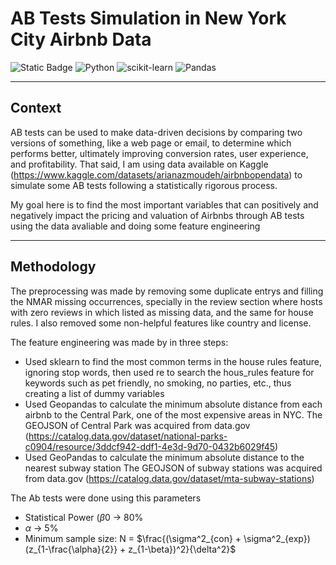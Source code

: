 # **AB Tests Simulation in New York City Airbnb Data**

![Static Badge](https://img.shields.io/badge/In_Progress-Purple?style=flat)
![Python](https://img.shields.io/badge/python-3670A0?style=for-the-badge&logo=python&logoColor=ffdd54)
![scikit-learn](https://img.shields.io/badge/scikit--learn-%23F7931E.svg?style=for-the-badge&logo=scikit-learn&logoColor=white)
![Pandas](https://img.shields.io/badge/pandas-%23150458.svg?style=for-the-badge&logo=pandas&logoColor=white)

---

## Context
AB tests can be used to make data-driven decisions by comparing two versions of something, like a web page or email, to determine which performs better, ultimately improving conversion rates, user experience, and profitability. That said, I am using data available on Kaggle (https://www.kaggle.com/datasets/arianazmoudeh/airbnbopendata) to simulate some AB tests following a statistically rigorous process. 

My goal here is to find the most important variables that can positively and negatively impact the pricing and valuation of Airbnbs through AB tests using the data avaliable and doing some feature engineering

---  

## Methodology
The preprocessing was made by removing some duplicate entrys and filling the NMAR missing occurrences, specially in the review section where hosts with zero reviews in which listed as missing data, and the same for house rules. I also removed some non-helpful features like country and license.

The feature engineering was made by in three steps:
- Used sklearn to find the most common terms in the house rules feature, ignoring stop words, then used re to search the hous_rules feature for keywords such as pet friendly, no smoking, no parties, etc., thus creating a list of dummy variables
- Used Geopandas to calculate the minimum absolute distance from each airbnb to the Central Park, one of the most expensive areas in NYC. The GEOJSON of Central Park was acquired from data.gov (https://catalog.data.gov/dataset/national-parks-c0904/resource/3ddcf942-ddf1-4e3d-9d70-0432b6029f45)
- Used GeoPandas to calculate the minimum absolute distance to the nearest subway station The GEOJSON of subway stations was acquired from data.gov (https://catalog.data.gov/dataset/mta-subway-stations)

The Ab tests were done using this parameters 
- Statistical Power ($\beta$0 -> 80%
- $\alpha$ -> 5%
- Minimum sample size: N = $\frac{(\sigma^2_{con} + \sigma^2_{exp})(z_{1-\frac{\alpha}{2}} + z_{1-\beta})^2}{\delta^2}$
